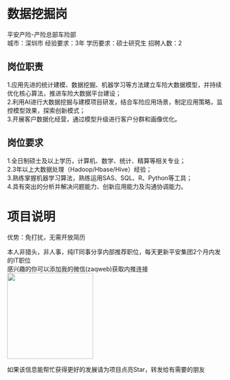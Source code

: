 # 数据挖掘岗
平安产险-产险总部车险部  
城市：深圳市 经验要求：3年 学历要求：硕士研究生  招聘人数：2

## 岗位职责
1.应用先进的统计建模、数据挖掘、机器学习等方法建立车险大数据模型，并持续优化核心算法，推进车险大数据平台建设；   
2.利用AI进行大数据挖掘与建模项目研发，结合车险应用场景，制定应用策略，监控模型效果，探索创新模式；   
3.开展客户数据化经营，通过模型升级进行客户分群和画像优化。

## 岗位要求
1.全日制硕士及以上学历，计算机、数学、统计、精算等相关专业；   
2.3年以上大数据处理（Hadoop/Hbase/Hive）经验；   
3.熟练掌握机器学习算法，熟练运用SAS、SQL、R、Python等工具；   
4.具有突出的分析并解决问题能力、创新应用能力及沟通协调能力。

# 项目说明

优势：免打扰，无需开放简历

本人非猎头，非人事，纯IT同事分享内部推荐职位，每天更新平安集团2个月内发的IT职位  
感兴趣的你可以添加我的微信(zaqweb)获取内推连接  
<img src="https://github.com/zaqweb/PA-IT-JOBS/blob/master/WechatICode.jpeg"  height="200" width="200">

如果该信息能帮忙获得更好的发展请为项目点亮Star，转发给有需要的朋友




